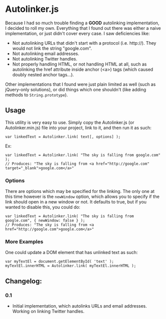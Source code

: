 # Autolinker.js

Because I had so much trouble finding a **GOOD** autolinking implementation, I decided to roll my own. Everything that I found out there was either a naive implementation, or just didn't cover every case. I saw deficiencies like:

- Not autolinking URLs that didn't start with a protocol (i.e. http://). They would not link the string "google.com".
- Not autolinking email addresses.
- Not autolinking Twitter handles.
- Not properly handling HTML, or not handling HTML at all, such as autolinking the href attribute inside anchor (&lt;a&gt;) tags (which caused doubly nested anchor tags...). 

Other implementations that I found were just plain limited as well (such as jQuery-only solutions), or did things which one shouldn't (like adding methods to `String.prototype`).


## Usage

This utility is very easy to use. Simply copy the Autolinker.js (or Autolinker.min.js) file into your project, link to it, and then run it as such:

	var linkedText = Autolinker.link( text[, options] );
	
Ex:

	var linkedText = Autolinker.link( "The sky is falling from google.com" );
	// Produces: "The sky is falling from <a href="http://google.com" target="_blank">google.com</a>"
	
### Options
There are options which may be specified for the linking. The only one at this time however is the `newWindow` option, which allows you to specify if the link should open in a new window or not. It defaults to true, but if you wanted to disable this, you could do:

	var linkedText = Autolinker.link( "The sky is falling from google.com", { newWindow: false } );
	// Produces: "The sky is falling from <a href="http://google.com">google.com</a>"

### More Examples
One could update a DOM element that has unlinked text as such:

	var myTextEl = document.getElementById( 'text' );
	myTextEl.innerHTML = Autolinker.link( myTextEl.innerHTML );

## Changelog:

### 0.1

* Initial implementation, which autolinks URLs and email addresses. Working on linking Twitter handles.

